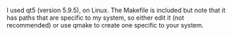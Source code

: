 I used qt5 (version 5.9.5), on Linux. The Makefile is included but note that it has paths that are specific to my system, so either edit it (not recommended) or use qmake to create one specific to your system.
